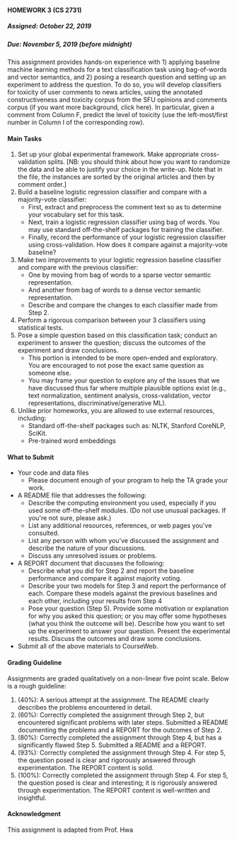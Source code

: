 #### HOMEWORK 3 (CS 2731)
##### Assigned: October 22, 2019
##### Due: November 5, 2019 (before midnight)
This assignment provides hands-on experience with 1) applying baseline machine learning methods 
for a text classification task using bag-of-words and vector semantics, and 2) posing a research 
question and setting up an experiment to address the question. 
To do so, you will develop classifiers for toxicity of user comments to news articles, using the 
annotated constructiveness and toxicity corpus from the SFU opinions and comments corpus 
(if you want more background, click here). In particular, given a comment from Column F, predict 
the level of toxicity (use the left-most/first number in Column I of the corresponding row).

#### Main Tasks
1. Set up your global experimental framework. Make appropriate cross-validation splits. 
[NB: you should think about how you want to randomize the data and be able to justify your choice 
in the write-up. Note that in the file, the instances are sorted by the original articles and then 
by comment order.]
2. Build a baseline logistic regression classifier and compare with a majority-vote classifier:
    * First, extract and preprocess the comment text so as to determine your vocabulary set for 
    this task.
    * Next, train a logistic regression classifier using bag of words. You may use standard 
    off-the-shelf packages for training the classifier.
    * Finally, record the performance of your logistic regression classifier using cross-validation.
    How does it compare against a majority-vote baseline? 
3. Make two improvements to your logistic regression baseline classifier and compare with the 
previous classifier:
    * One by moving from bag of words to a sparse vector semantic representation.
    * And another from bag of words to a dense vector semantic representation.
    * Describe and compare the changes to each classifier made from Step 2. 
4. Perform a rigorous comparison between your 3 classifiers using statistical tests.
5. Pose a simple question based on this classification task; conduct an experiment to answer the 
question; discuss the outcomes of the experiment and draw conclusions.
    * This portion is intended to be more open-ended and exploratory. You are encouraged to not 
    pose the exact same question as someone else.
    * You may frame your question to explore any of the issues that we have discussed thus far 
    where multiple plausible options exist (e.g., text normalization, sentiment analysis, 
    cross-validation, vector representations, discriminative/generative ML). 
6. Unlike prior homeworks, you are allowed to use external resources, including:
    * Standard off-the-shelf packages such as: NLTK, Stanford CoreNLP, SciKit.
    * Pre-trained word embeddings 
#### What to Submit
* Your code and data files
    * Please document enough of your program to help the TA grade your work. 
* A README file that addresses the following:
    * Describe the computing environment you used, especially if you used some off-the-shelf modules. (Do not use unusual packages. If you're not sure, please ask.)
    * List any additional resources, references, or web pages you've consulted.
    * List any person with whom you've discussed the assignment and describe the nature of your discussions.
    * Discuss any unresolved issues or problems. 
* A REPORT document that discusses the following:
    * Describe what you did for Step 2 and report the baseline performance and compare it against majority voting.
    * Describe your two models for Step 3 and report the performance of each. Compare these models against the previous baselines and each other, including your results from Step 4
    * Pose your question (Step 5). Provide some motivation or explanation for why you asked this question; or you may offer some hypotheses (what you think the outcome will be). Describe how you want to set up the experiment to answer your question. Present the experimental results. Discuss the outcomes and draw some conclusions. 
* Submit all of the above materials to CourseWeb. 
#### Grading Guideline
Assignments are graded qualitatively on a non-linear five point scale. Below is a rough guideline:
1. (40%): A serious attempt at the assignment. The README clearly describes the problems 
encountered in detail.
2. (60%): Correctly completed the assignment through Step 2, but encountered significant problems 
with later steps. Submitted a README documenting the problems and a REPORT for the outcomes of 
Step 2.
3. (80%): Correctly completed the assignment through Step 4, but has a significantly flawed Step 5. 
Submitted a README and a REPORT.
4. (93%): Correctly completed the assignment through Step 4. For step 5, the question posed is 
clear and rigorously answered through experimentation. The REPORT content is solid.
5. (100%): Correctly completed the assignment through Step 4. For step 5, the question posed is 
clear and interesting; it is rigorously answered through experimentation. The REPORT content is 
well-written and insightful. 
#### Acknowledgment
This assignment is adapted from Prof. Hwa 